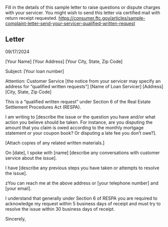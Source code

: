 Fill in the details of this sample letter to raise questions or dispute charges with your servicer. You might wish to send this letter via certified mail with return receipt requested.
https://consumer.ftc.gov/articles/sample-complaint-letter-send-your-servicer-qualified-written-request


## Letter
09/17/2024

[Your Name]
[Your Address]
[Your City, State, Zip Code]

Subject: [Your loan number]

Attention: Customer Service [the notice from your servicer may specify an address for “qualified written requests”]
[Name of Loan Servicer]
[Address] 
[City, State, Zip Code]

This is a “qualified written request” under Section 6 of the Real Estate Settlement Procedures Act (RESPA).

I am writing to [describe the issue or the question you have and/or what action you believe should be taken. For instance, are you disputing the amount that you claim is owed according to the monthly mortgage statement or your coupon book? Or disputing a late fee you don’t owe?].

[Attach copies of any related written materials.]

On [date], I spoke with [name] [describe any conversations with customer service about the issue].

I have [describe any previous steps you have taken or attempts to resolve the issue].

zYou can reach me at the above address or [your telephone number] and [your email].

I understand that generally under Section 6 of RESPA you are required to acknowledge my request within 5 business days of receipt and must try to resolve the issue within 30 business days of receipt.

Sincerely,
